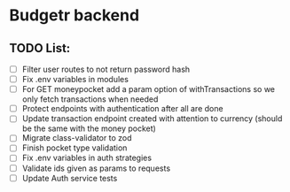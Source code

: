 # Budgetr backend

## TODO List:

- [ ] Filter user routes to not return password hash
- [ ] Fix .env variables in modules
- [ ] For GET moneypocket add a param option of withTransactions so we only fetch transactions when needed
- [ ] Protect endpoints with authentication after all are done
- [ ] Update transaction endpoint created with attention to currency (should be the same with the money pocket) 
- [ ] Migrate class-validator to zod 
- [ ] Finish pocket type validation
- [ ] Fix .env variables in auth strategies
- [ ] Validate ids given as params to requests
- [ ] Update Auth service tests

